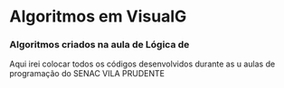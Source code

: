 # Algoritmos em VisualG

### Algoritmos criados na aula de Lógica de 

Aqui irei colocar todos os  códigos desenvolvidos durante as u aulas de programação do SENAC VILA PRUDENTE 
